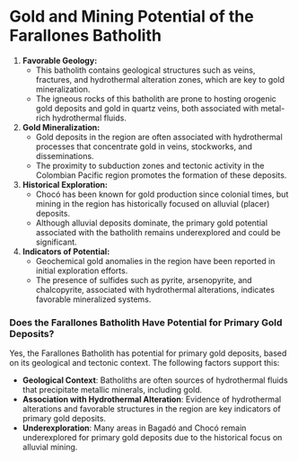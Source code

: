 # Gold and Mining Potential of the Farallones Batholith

1. **Favorable Geology:**
    - This batholith contains geological structures such as veins, fractures, and hydrothermal alteration zones, which are key to gold mineralization.
    - The igneous rocks of this batholith are prone to hosting orogenic gold deposits and gold in quartz veins, both associated with metal-rich hydrothermal fluids.
2. **Gold Mineralization:**
    - Gold deposits in the region are often associated with hydrothermal processes that concentrate gold in veins, stockworks, and disseminations.
    - The proximity to subduction zones and tectonic activity in the Colombian Pacific region promotes the formation of these deposits.
3. **Historical Exploration:**
    - Chocó has been known for gold production since colonial times, but mining in the region has historically focused on alluvial (placer) deposits.
    - Although alluvial deposits dominate, the primary gold potential associated with the batholith remains underexplored and could be significant.
4. **Indicators of Potential:**
    - Geochemical gold anomalies in the region have been reported in initial exploration efforts.
    - The presence of sulfides such as pyrite, arsenopyrite, and chalcopyrite, associated with hydrothermal alterations, indicates favorable mineralized systems.

### Does the Farallones Batholith Have Potential for Primary Gold Deposits?

Yes, the Farallones Batholith has potential for primary gold deposits, based on its geological and tectonic context. The following factors support this:

- **Geological Context**: Batholiths are often sources of hydrothermal fluids that precipitate metallic minerals, including gold.
- **Association with Hydrothermal Alteration**: Evidence of hydrothermal alterations and favorable structures in the region are key indicators of primary gold deposits.
- **Underexploration**: Many areas in Bagadó and Chocó remain underexplored for primary gold deposits due to the historical focus on alluvial mining.